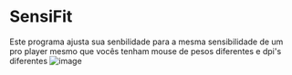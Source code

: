 # SensiFit
Este programa ajusta sua senbilidade para a mesma sensibilidade de um pro player mesmo que vocês tenham mouse de pesos diferentes e dpi's diferentes
![image](https://user-images.githubusercontent.com/58176211/229195492-a1b0d6b6-61a8-494b-bba1-ab90ea4d5156.png)
